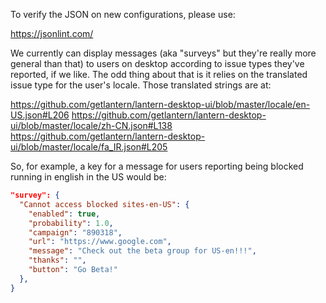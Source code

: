 To verify the JSON on new configurations, please use:

https://jsonlint.com/

We currently can display messages (aka "surveys" but they're really more general than that) to users on desktop according to issue types they've reported, if we like. The odd thing about that is it relies on the translated issue type for the user's locale. Those translated strings are at:

https://github.com/getlantern/lantern-desktop-ui/blob/master/locale/en-US.json#L206
https://github.com/getlantern/lantern-desktop-ui/blob/master/locale/zh-CN.json#L138
https://github.com/getlantern/lantern-desktop-ui/blob/master/locale/fa_IR.json#L205

So, for example, a key for a message for users reporting being blocked running in english in the US would be:

```json
"survey": {
  "Cannot access blocked sites-en-US": {
    "enabled": true,
    "probability": 1.0,
    "campaign": "890318",
    "url": "https://www.google.com",
    "message": "Check out the beta group for US-en!!!",
    "thanks": "",
    "button": "Go Beta!"
  },
}
```
